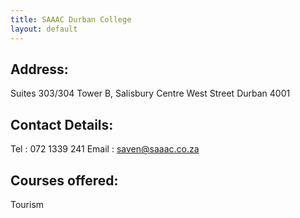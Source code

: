 ```yaml
---
title: SAAAC Durban College
layout: default
---
```


## Address:

Suites 303/304
Tower B, Salisbury Centre
West Street
Durban
4001

## Contact Details:

Tel : 072 1339 241
Email : saven@saaac.co.za

## Courses offered:  

Tourism